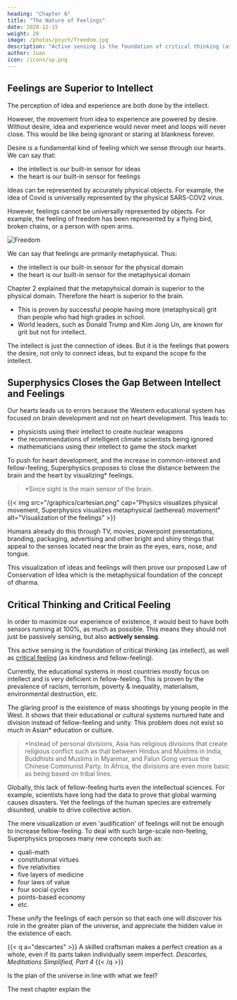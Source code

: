 ```yaml
---
heading: "Chapter 6"
title: "The Nature of Feelings"
date: 2020-12-15
weight: 20
image: /photos/psych/freedom.jpg
description: "Active sensing is the foundation of critical thinking (as intellect), as well as critical feeling (as kindness and fellow-feeling)"
author: Juan
icon: /icons/sp.png
---
```




## Feelings are Superior to Intellect

The perception of idea and experience are both done by the intellect. 

However, the movement from idea to experience are powered by desire. Without desire, idea and experience would never meet and loops will never close. This would be like being ignorant or staring at blankness forever. 

Desire is a fundamental kind of feeling which we sense through our hearts. We can say that:
- the intellect is our built-in sensor for ideas 
- the heart is our built-in sensor for feelings 

Ideas can be represented by accurately physical objects. For example, the idea of Covid is universally represented by the physical SARS-COV2 virus. 

However, feelings cannot be universally represented by objects. For example, the feeling of freedom has been represented by a flying bird, broken chains, or a person with open arms. 

![Freedom](/photos/psych/freedom.jpg)

We can say that feelings are primarily metaphysical. Thus:
- the intellect is our built-in sensor for the physical domain 
- the heart is our built-in sensor for the metaphysical domain

Chapter 2 explained that the metapyhsical domain is superior to the physical domain. Therefore the heart is superior to the brain. 
- This is proven by successful people having more (metaphysical) grit than people who had high grades in school. 
- World leaders, such as Donald Trump and Kim Jong Un, are known for grit but not for intellect. 

The intellect is just the connection of ideas. But it is the feelings that powers the desire, not only to connect ideas, but to expand the scope fo the intellect.  



## Superphysics Closes the Gap Between Intellect and Feelings

<!-- Augmenting Human Hearts -->

Our hearts leads us to errors because the Western educational system has focused on brain development and not on heart development.  This leads to:
- physicists using their intellect to create nuclear weapons
- the recommendations of intelligent climate scientists being ignored
- mathematicians using their intellect to game the stock market

<!-- The odd quirk in the human species is that our brain and heart are far apart. This creates a distance or lag that makes ideas  appear totally different from feelings. This then makes human action lack feelings for others, as seen in terrorism, nuclear weapons, deforestation, etc.  -->

To push for heart development, and the increase in common-interest and fellow-feeling, Superphysics proposes to close the distance between the brain and the heart by visualizing* feelings. 

> *Since sight is the main sensor of the brain.


{{< img src="/graphics/cartesian.png" cap="Physics visualizes physical movement, Superphysics visualizes metaphysical (aethereal) movement" alt="Visualization of the feelings" >}}

Humans already do this through TV, movies, powerpoint presentations, branding, packaging, advertising and other bright and shiny things that appeal to the senses located near the brain as the eyes, ears, nose, and tongue.   

This visualization of ideas and feelings will then prove our proposed Law of Conservation of Idea which is the metaphysical foundation of the concept of dharma. <!-- physical Law of Conservation of Matter and Energy.  -->


## Critical Thinking and Critical Feeling

In order to maximize our experience of existence, it would best to have both sensors running at 100%, as much as possible. This means they should not just be passively sensing, but also **actively sensing**. 

This active sensing is the foundation of critical thinking (as intellect), as well as [critical feeling](/superphysics/principles/chapter-06b) (as kindness and fellow-feeling). 

Currently, the educational systems in most countries mostly focus on intellect and is very deficient in fellow-feeling. This is proven by the prevalence of racism, terrorism, poverty & inequality, materialism, environmental destruction, etc. 

The glaring proof is the existence of mass shootings by young people in the West. It shows that their educational or cultural systems nurtured hate and division instead of fellow-feeling and unity. This problem does not exist so much in Asian* education or culture.   

> *Instead of personal divisions, Asia has religious divisions that create religious conflict such as that between Hindus and Muslims in India, Buddhists and Muslims in Myanmar, and Falun Gong versus the Chinese Communist Party. In Africa, the divisions are even more basic as being based on tribal lines.  


Globally, this lack of fellow-feeling hurts even the intellectual sciences. For example, scientists have long had the data to prove that global warming causes disasters. Yet the feelings of the human species are extremely disunited, unable to drive collective action. 

The mere visualization or even 'audification' of feelings will not be enough to increase fellow-feeling. To deal with such large-scale non-feeling, Superphysics proposes many new concepts such as:
- quali-math
- constitutional virtues
- five relativities
- five layers of medicine
- four laws of value
- four social cycles
- points-based economy
- etc.


These unify the feelings of each person so that each one will discover his role in the greater plan of the universe, and appreciate the hidden value in the existence of each. 

{{< q a="descartes" >}}
A skilled craftsman makes a perfect creation as a whole, even if its parts taken individually seem imperfect.
<cite>Descartes, Meditations Simplified, Part 4</cite>
{{< /q >}}

Is the plan of the universe in line with what we feel? 

The next chapter explain the 